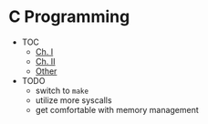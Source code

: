 # C Programming
- TOC
  - [Ch. I](https://github.com/IsaacAlao/C-Programming/tree/main/src/Ch1)
  - [Ch. II](https://github.com/IsaacAlao/C-Programming/tree/main/src/Ch2)
  - [Other](https://github.com/IsaacAlao/C-Programming/tree/main/src/Other)
- TODO 
  - switch to `make`
  - utilize more syscalls
  - get comfortable with memory management
